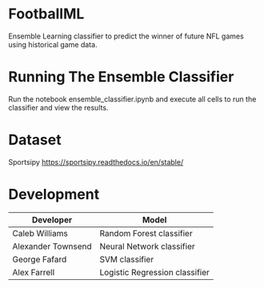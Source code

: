 # FootballML
Ensemble Learning classifier to predict the winner of future NFL games using historical game data.

# Running The Ensemble Classifier
Run the notebook ensemble_classifier.ipynb and execute all cells to run the classifier and view the results.

# Dataset
Sportsipy https://sportsipy.readthedocs.io/en/stable/

# Development
| Developer          | Model                          |
|--------------------|--------------------------------|
| Caleb Williams     | Random Forest classifier       |
| Alexander Townsend | Neural Network classifier      |
| George Fafard      | SVM classifier                 |
| Alex Farrell       | Logistic Regression classifier |
